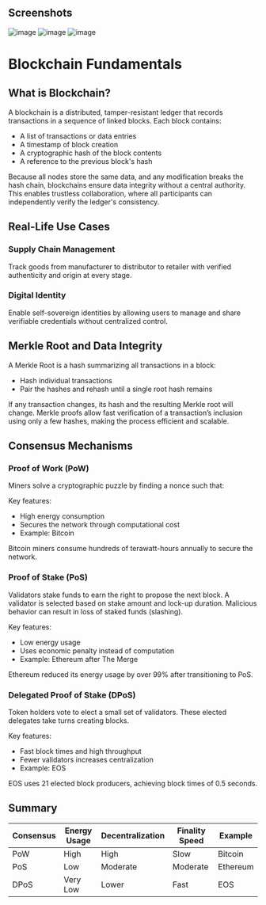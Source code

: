 ## Screenshots
![image](https://github.com/user-attachments/assets/5a8b3d87-b979-498a-bd11-d1590aa52b67)
![image](https://github.com/user-attachments/assets/6ef1e7fc-24e2-42db-ab95-b998e0f24452)
![image](https://github.com/user-attachments/assets/2462e867-873d-4ae3-b64c-e87c4655a2bb)

# Blockchain Fundamentals

## What is Blockchain?

A blockchain is a distributed, tamper-resistant ledger that records transactions in a sequence of linked blocks. Each block contains:
- A list of transactions or data entries
- A timestamp of block creation
- A cryptographic hash of the block contents
- A reference to the previous block's hash

Because all nodes store the same data, and any modification breaks the hash chain, blockchains ensure data integrity without a central authority. This enables trustless collaboration, where all participants can independently verify the ledger's consistency.

## Real-Life Use Cases

### Supply Chain Management

Track goods from manufacturer to distributor to retailer with verified authenticity and origin at every stage.

### Digital Identity

Enable self-sovereign identities by allowing users to manage and share verifiable credentials without centralized control.

## Merkle Root and Data Integrity

A Merkle Root is a hash summarizing all transactions in a block:
- Hash individual transactions
- Pair the hashes and rehash until a single root hash remains

If any transaction changes, its hash and the resulting Merkle root will change. Merkle proofs allow fast verification of a transaction’s inclusion using only a few hashes, making the process efficient and scalable.

## Consensus Mechanisms

### Proof of Work (PoW)

Miners solve a cryptographic puzzle by finding a nonce such that:


Key features:
- High energy consumption
- Secures the network through computational cost
- Example: Bitcoin

Bitcoin miners consume hundreds of terawatt-hours annually to secure the network.

### Proof of Stake (PoS)

Validators stake funds to earn the right to propose the next block. A validator is selected based on stake amount and lock-up duration. Malicious behavior can result in loss of staked funds (slashing).

Key features:
- Low energy usage
- Uses economic penalty instead of computation
- Example: Ethereum after The Merge

Ethereum reduced its energy usage by over 99% after transitioning to PoS.

### Delegated Proof of Stake (DPoS)

Token holders vote to elect a small set of validators. These elected delegates take turns creating blocks.

Key features:
- Fast block times and high throughput
- Fewer validators increases centralization
- Example: EOS

EOS uses 21 elected block producers, achieving block times of 0.5 seconds.

## Summary

| Consensus | Energy Usage | Decentralization | Finality Speed | Example  |
|-----------|--------------|------------------|----------------|----------|
| PoW       | High         | High             | Slow           | Bitcoin  |
| PoS       | Low          | Moderate         | Moderate       | Ethereum |
| DPoS      | Very Low     | Lower            | Fast           | EOS      |

